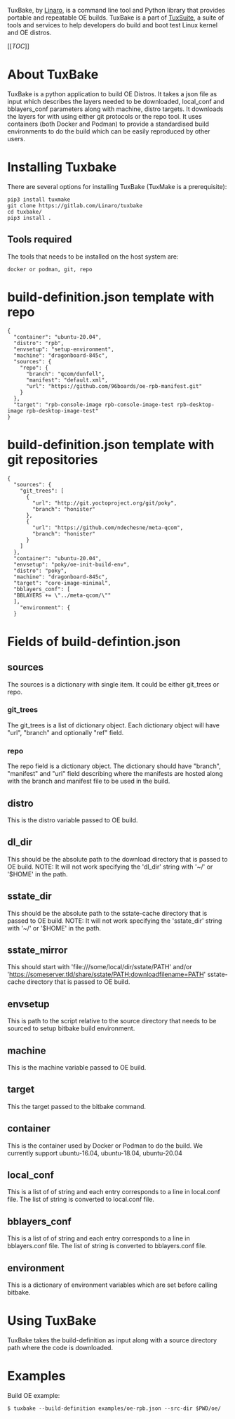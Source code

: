 TuxBake, by [Linaro](https://www.linaro.org/), is a command line tool and
Python library that provides portable and repeatable OE builds. TuxBake is a part of [TuxSuite](https://tuxsuite.com), a suite of tools and services to help developers do build and boot test Linux kernel and OE distros.

[[_TOC_]]


# About TuxBake

TuxBake is a python application to build OE Distros. It takes a json file as input which
describes the layers needed to be downloaded, local_conf and bblayers_conf parameters along
with machine, distro targets. It downloads the layers for with using either git protocols or
the repo tool. It uses containers (both Docker and Podman) to provide a standardised build
environments to do the build which can be easily reproduced by other users.

# Installing Tuxbake

There are several options for installing TuxBake (TuxMake is a prerequisite):
```
pip3 install tuxmake
git clone https://gitlab.com/Linaro/tuxbake
cd tuxbake/
pip3 install .
```
## Tools required
The tools that needs to be installed on the host system are:
```
docker or podman, git, repo
```


# build-definition.json template with repo
```
{
  "container": "ubuntu-20.04",
  "distro": "rpb",
  "envsetup": "setup-environment",
  "machine": "dragonboard-845c",
  "sources": {
    "repo": {
      "branch": "qcom/dunfell",
      "manifest": "default.xml",
      "url": "https://github.com/96boards/oe-rpb-manifest.git"
    }
  },
  "target": "rpb-console-image rpb-console-image-test rpb-desktop-image rpb-desktop-image-test"
}
```

# build-definition.json template with git repositories
```
{
  "sources": {
    "git_trees": [
      {
        "url": "http://git.yoctoproject.org/git/poky",
        "branch": "honister"
      },
      {
        "url": "https://github.com/ndechesne/meta-qcom",
        "branch": "honister"
      }
    ]
  },
  "container": "ubuntu-20.04",
  "envsetup": "poky/oe-init-build-env",
  "distro": "poky",
  "machine": "dragonboard-845c",
  "target": "core-image-minimal",
  "bblayers_conf": [
  "BBLAYERS += \"../meta-qcom/\""
  ],
    "environment": {
  }
```

# Fields of build-defintion.json

## sources
The sources is a dictionary with single item. It could be either git_trees or repo.

### git_trees
The git_trees is a list of dictionary object. Each dictionary object will have "url", "branch" and optionally "ref" field.

### repo
The repo field is a dictionary object. The dictionary should have "branch", "manifest" and "url" field describing where the manifests are hosted along with the branch and manifest file to be used in the build.

## distro
This is the distro variable passed to OE build.

## dl_dir
This should be the absolute path to the download directory that is passed to OE build. NOTE: It will not work specifying the 'dl_dir' string with '~/' or '$HOME' in the path.

## sstate_dir
This should be the absolute path to the sstate-cache directory that is passed to OE build. NOTE: It will not work specifying the 'sstate_dir' string with '~/' or '$HOME' in the path.

## sstate_mirror
This should start with 'file:///some/local/dir/sstate/PATH' and/or 'https://someserver.tld/share/sstate/PATH;downloadfilename=PATH' sstate-cache directory that is passed to OE build.

## envsetup
This is path to the script relative to the source directory that needs to be sourced to setup bitbake build environment.

## machine
This is the machine variable passed to OE build.

## target
This the target passed to the bitbake command.

## container
This is the container used by Docker or Podman to do the build. We currently support ubuntu-16.04, ubuntu-18.04, ubuntu-20.04

## local_conf
This is a list of of string and each entry corresponds to a line in local.conf file. The list of string is converted to local.conf file.

## bblayers_conf
This is a list of of string and each entry corresponds to a line in bblayers.conf file. The list of string is converted to bblayers.conf file.

## environment
This is a dictionary of environment variables which are set before calling bitbake.

# Using TuxBake

TuxBake takes the build-definition as input along with a source directory path where the code is downloaded.

# Examples

Build OE example:

    $ tuxbake --build-definition examples/oe-rpb.json --src-dir $PWD/oe/
